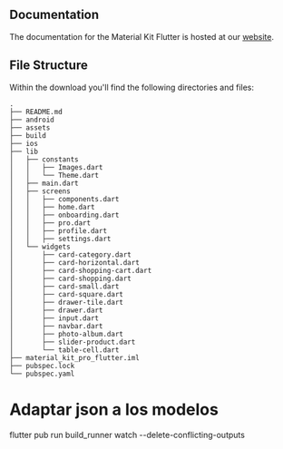## Documentation
The documentation for the Material Kit Flutter is hosted at our [website](https://demos.creative-tim.com/material-kit-flutter/docs/).

## File Structure
Within the download you'll find the following directories and files:

```
.
├── README.md
├── android
├── assets
├── build
├── ios
├── lib
│   ├── constants
│   │   ├── Images.dart
│   │   └── Theme.dart
│   ├── main.dart
│   ├── screens
│   │   ├── components.dart
│   │   ├── home.dart
│   │   ├── onboarding.dart
│   │   ├── pro.dart
│   │   ├── profile.dart
│   │   ├── settings.dart
│   └── widgets
│       ├── card-category.dart
│       ├── card-horizontal.dart
│       ├── card-shopping-cart.dart
│       ├── card-shopping.dart
│       ├── card-small.dart
│       ├── card-square.dart
│       ├── drawer-tile.dart
│       ├── drawer.dart
│       ├── input.dart
│       ├── navbar.dart
│       ├── photo-album.dart
│       ├── slider-product.dart
│       └── table-cell.dart
├── material_kit_pro_flutter.iml
├── pubspec.lock
└── pubspec.yaml
```

# Adaptar json a los modelos
flutter pub run build_runner watch --delete-conflicting-outputs
